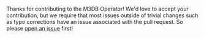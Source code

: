 Thanks for contributing to the M3DB Operator! We'd love to accept your contribution, but we require that most issues
outside of trivial changes such as typo corrections have an issue associated with the pull request. So please [open an
issue](https://github.com/m3db/m3db-operator/issues/new) first!
